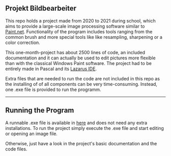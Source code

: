 ## Projekt Bildbearbeiter
 
 This repo holds a project made from 2020 to 2021 during school, which aims to provide a large-scale image processing software similar to [Paint.net](https://en.wikipedia.org/wiki/Paint.net). Functionality of the program includes tools ranging from the common brush and more special tools like like resampling, sharpening or a color correction.
 
This one-month-project has about 2500 lines of code, an included documentation and it can actually be used to edit pictures more flexible than with the classical Windows Paint software. The project had to be entirely made in Pascal and its [Lazarus IDE](https://www.lazarus-ide.org/).

Extra files that are needed to run the code are not included in this repo as the installing of of all components can be very time-consuming. Instead, one .exe file is provided to run the programm.
 
 - - - -
 
## Running the Program

A runnable .exe file is available in [here](https://drive.google.com/file/d/1J7UEE46qH1sEPApwUDhr0A-TCyybGHHi/view?usp=sharing) and does not need any extra installations. To run the project simply execute the .exe file and start editing or opening an image file.

Otherwise, just have a look in the project's basic documentation and the code files.
